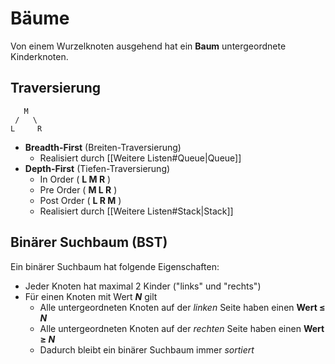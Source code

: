 # Bäume
Von einem Wurzelknoten ausgehend hat ein **Baum** untergeordnete Kinderknoten.

## Traversierung
```
   M
 /   \
L     R
```

- **Breadth-First** (Breiten-Traversierung)
	- Realisiert durch [[Weitere Listen#Queue|Queue]]
- **Depth-First** (Tiefen-Traversierung)
	- In Order ( **L M R** )
	- Pre Order ( **M L R** )
	- Post Order ( **L R M** )
	- Realisiert durch [[Weitere Listen#Stack|Stack]]

## Binärer Suchbaum (BST)
Ein binärer Suchbaum hat folgende Eigenschaften:
- Jeder Knoten hat maximal 2 Kinder ("links" und "rechts")
- Für einen Knoten mit Wert ***N*** gilt
	- Alle untergeordneten Knoten auf der *linken* Seite haben einen **Wert ≤ *N***
	- Alle untergeordneten Knoten auf der *rechten* Seite haben einen **Wert ≥ *N***
	- Dadurch bleibt ein binärer Suchbaum immer *sortiert*

